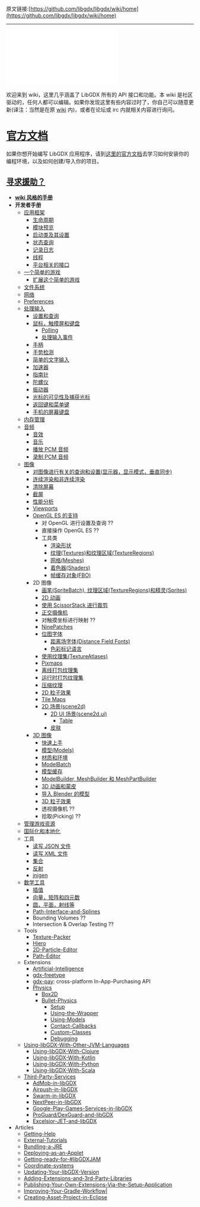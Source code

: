 原文链接:[https://github.com/libgdx/libgdx/wiki/home](https://github.com/libgdx/libgdx/wiki/home)

---

![logo](./http://libgdx.badlogicgames.com/img/logo.png.md)
 
欢迎来到 wiki，这里几乎涵盖了 LibGDX 所有的 API 接口和功能。本 wiki 是社区驱动的，任何人都可以编辑。如果你发现这里有些内容过时了，你自己可以随意更新(译注：当然是在原 [wiki](https://github.com/libgdx/libgdx/wiki) 内)，或者在论坛或 irc 内就相关内容进行询问。

# [官方文档](https://libgdx.badlogicgames.com/documentation)
如果你想开始编写 LibGDX 应用程序，请到[这里的官方文档](https://libgdx.badlogicgames.com/documentation/)去学习如何安装你的编程环境，以及如何创建/导入你的项目。

## **[寻求援助？](./Getting-Help.md)**

  * **[wiki 风格的手册](./Wiki-Style-Guide.md)**
  * **开发者手册**
    * [应用框架](./The-Application-Framework.md)
      * [生命周期](./The-Life-Cycle.md)
      * [模块预览](./Modules-Overview.md)
      * [启动类及其设置](./Starter-Classes-and-Configuration.md)
      * [状态查询](./Querying.md)
      * [记录日志](./Logging.md)
      * [线程](./Threading.md)
      * [平台相关的接口](./Interfacing-With-Platform-Specific-Code.md)
    * [一个简单的游戏](./A-Simple-Game.md)
      * [扩展这个简单的游戏](./Extending-the-Simple-Game.md)
    * [文件系统](./File-Handling.md)
    * [网络](./Networking.md)
    * [Preferences](./Preferences.md)
    * [处理输入](./Input-Handling.md)
      * [设置和查询](./Configuration-&-Querying.md)
      * [鼠标，触摸屏和键盘](./Mouse,-Touch-and-Keyboard.md)
        * [Polling](./Polling.md)
        * [处理输入事件](./Event-Handling.md)
      * [手柄](./Controllers.md)
      * [手势检测](./Gesture-Detection.md)
      * [简单的文字输入](./Simple-Text-Input.md)
      * [加速器](./Accelerometer.md)
      * [指南针](./Compass.md)
      * [陀螺仪](./Gyroscope.md)
      * [振动器](./Vibrator.md)
      * [光标的可见性及捕获光标](./Cursor-Visibility-&-Catching.md)
      * [返回键和菜单键](./Back-and-Menu-Key-Catching.md)
      * [手机的屏幕键盘](./On-Screen-Keyboard.md)
    * [内存管理](./Memory-Management.md)
    * [音频](./Audio.md)
      * [音效](./Sound-Effects.md)
      * [音乐](./Streaming-Music.md)
      * [播放 PCM 音频](./Playing-PCM-Audio.md)
      * [录制 PCM 音频](./Recording-PCM-Audio.md)
    * [图像](./Graphics.md)
      * [对图像进行有关的查询和设置(显示器，显示模式，垂直同步)](./Querying-&-configuring-graphics-(monitors,-display-modes,-vsync).md)
      * [连续渲染和非连续渲染](./Continuous-&-Non-Continuous-Rendering.md)
      * [清除屏幕](./Clearing-the-Screen.md)
      * [截屏](./Taking-a-Screenshot.md)
      * [性能分析](./Profiling.md)
      * [Viewports](./Viewports.md)
      * [OpenGL ES 的支持](./OpenGL-ES-Support.md)
        * 对 OpenGL 进行设置及查询 ??
        * 直接操作 OpenGL ES ??
        * 工具类
          * [渲染形状](./Rendering-Shapes.md)
          * [纹理(Textures)和纹理区域(TextureRegions)](./Textures-&-TextureRegions.md)
          * [网格(Meshes)](./Meshes.md)
          * [着色器(Shaders)](./Shaders.md)
          * [帧缓存对象(FBO)](./Frame-Buffer-Objects.md)
      * 2D 图像
        * [画笔(SpriteBatch), 纹理区域(TextureRegions)和精灵(Sprites)](./SpriteBatch,-TextureRegions,-and-Sprites.md)
        * [2D 动画](./2D-Animation.md)
        * [使用 ScissorStack 进行裁剪](./Clipping,-With-the-Use-of-ScissorStack.md)
        * [正交摄像机](./Orthographic-Camera.md)
        * 对触摸坐标进行映射 ??
        * [NinePatches](./NinePatches.md)
        * [位图字体](./Bitmap-Fonts.md)
          * [距离场字体(Distance Field Fonts)](./Distance-Field-Fonts.md)
          * [色彩标记语言](./Color-Markup-Language.md)
        * [使用纹理集(TextureAtlases)](./Using-TextureAtlases.md)
        * [Pixmaps](./Pixmaps.md)
        * [离线打包纹理集](./Packing-Atlases-Offline.md)
        * [运行时打包纹理集](./Packing-Atlases-at-Runtime.md)
        * [压缩纹理](./Texture-Compression.md)
        * [2D 粒子效果](./2D-ParticleEffects.md)
        * [Tile Maps](./Tile-Maps.md)
        * [2D 场景(scene2d)](./scene2d.md)
          * [2D UI 场景(scene2d.ui)](./scene2d.ui.md)
            * [Table](./Table.md)
          * [皮肤](./Skin.md)
      * [3D 图像](./3D-Graphics.md)
        * [快速上手](./Quick-Start.md)
        * [模型(Models)](./Models.md)
        * [材质和环境](./Material-and-Environment.md)
        * [ModelBatch](./ModelBatch.md)
        * [模型缓存](./ModelCache.md)
        * [ModelBuilder, MeshBuilder 和 MeshPartBuilder](./ModelBuilder,-MeshBuilder-and-MeshPartBuilder.md)
        * [3D 动画和蒙皮](./3D-Animations-and-Skinning.md)
        * [导入 Blender 的模型](./Importing-Blender-Models-in-libGDX.md)
        * [3D 粒子效果](./3D-Particle-Effects.md)
        * 透视摄像机 ??
        * 拾取(Picking) ??
    * [管理游戏资源](./Managing-Your-Assets.md)
    * [国际化和本地化](./Internationalization-and-Localization.md)
    * 工具
      * [读写 JSON 文件](./Reading-and-Writing-JSON.md)
      * [读写 XML 文件](./Reading-and-Writing-XML.md)
      * [集合](./Collections.md)
      * [反射](./Reflection.md)
      * [jnigen](./jnigen.md)
    * [数学工具](./Math-Utilities.md)
      * [插值](./Interpolation.md)
      * [向量，矩阵和四元数](./Vectors,-Matrices,-Quaternions.md)
      * [圆，平面，射线等](./Circles,-Planes,-Rays,-etc..md)
      * [Path-Interface-and-Splines](./Path-Interface-and-Splines.md)
      * Bounding Volumes ??
      * Intersection & Overlap Testing ??
    * Tools
      * [Texture-Packer](./Texture-Packer.md)
      * [Hiero](./Hiero.md)
      * [2D-Particle-Editor](./2D-Particle-Editor.md)
      * [Path-Editor](./Path-Editor.md)
    * Extensions
      * [Artificial-Intelligence](./Artificial-Intelligence.md)
      * [gdx-freetype](./gdx-freetype.md)
      * [gdx-pay](./gdx-pay.md): cross-platform In-App-Purchasing API
      * [Physics](./Physics.md)
        * [Box2D](./Box2D.md)
        * [Bullet-Physics](./Bullet-Physics.md)
          * [Setup](./Bullet-Wrapper-Setup.md)
          * [Using-the-Wrapper](./Bullet-Wrapper-Using-the-wrapper.md)
          * [Using-Models](./Bullet-Wrapper-Using-models.md)
          * [Contact-Callbacks](./Bullet-Wrapper-Contact-callbacks.md)
          * [Custom-Classes](./Bullet-Wrapper-Custom-classes.md)
          * [Debugging](./Bullet-Wrapper-Debugging.md)
    * [Using-libGDX-With-Other-JVM-Languages](./Using-libGDX-With-Other-JVM-Languages.md)
      * [Using-libGDX-With-Clojure](./Using-libGDX-With-Clojure.md)
      * [Using-libGDX-With-Kotlin](./Using-libGDX-With-Kotlin.md)
      * [Using-libGDX-With-Python](./Using-libGDX-With-Python.md)
      * [Using-libGDX-With-Scala](./Using-libGDX-With-Scala.md)
    * [Third-Party-Services](./Third-Party-Services.md)
      * [AdMob-in-libGDX](./AdMob-in-libGDX.md)
      * [Airpush-in-libGDX](./Airpush-in-libGDX.md)
      * [Swarm-in-libGDX](./Swarm-in-libGDX.md)
      * [NextPeer-in-libGDX](./NextPeer-in-libGDX.md)
      * [Google-Play-Games-Services-in-libGDX](./Google-Play-Games-Services-in-libGDX.md)
      * [ProGuard/DexGuard-and-libGDX](./ProGuard/DexGuard-and-libGDX.md)
      * [Excelsior-JET-and-libGDX](./Excelsior-JET-and-libGDX.md)
  * Articles
    * [Getting-Help](./Getting-Help.md)
    * [External-Tutorials](./External-Tutorials.md)
    * [Bundling-a-JRE](./Bundling-a-JRE.md)
    * [Deploying-as-an-Applet](./Deploying-as-an-Applet.md)
    * [Getting-ready-for-#libGDXJAM](./Getting-ready-for-libGDXJAM.md)
    * [Coordinate-systems](./Coordinate-systems.md)
    * [Updating-Your-libGDX-Version](./Updating-libGDX.md)
    * [Adding-Extensions-and-3rd-Party-Libraries](./Dependency-management-with-Gradle.md)
    * [Publishing-Your-Own-Extensions-Via-the-Setup-Application](./Third-Party-Extension-Support.md)
    * [Improving-Your-Gradle-Workflow|](./Improving-workflow-with-Gradle.md)
    * [Creating-Asset-Project-in-Eclipse](./Creating-a-Separate-Assets-Project-in-Eclipse.md)